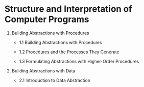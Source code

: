 # Structure and Interpretation of Computer Programs

1. Building Abstractions with Procedures

    - 1.1 Building Abstractions with Procedures

    - 1.2 Procedures and the Processes They Generate

    - 1.3 Formulating Abstractions with Higher-Order Procedures

2. Building Abstractions with Data

    - 2.1 Introduction to Data Abstraction
